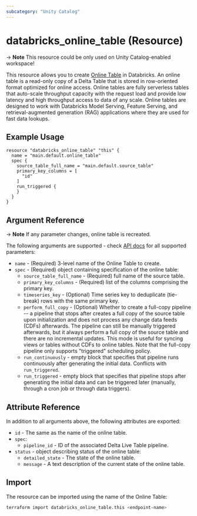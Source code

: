 ```yaml
---
subcategory: "Unity Catalog"
---
```

# databricks_online_table (Resource)


-> **Note** This resource could be only used on Unity Catalog-enabled workspace!

This resource allows you to create [Online Table](https://docs.databricks.com/en/machine-learning/feature-store/online-tables.html) in Databricks.  An online table is a read-only copy of a Delta Table that is stored in row-oriented format optimized for online access. Online tables are fully serverless tables that auto-scale throughput capacity with the request load and provide low latency and high throughput access to data of any scale. Online tables are designed to work with Databricks Model Serving, Feature Serving, and retrieval-augmented generation (RAG) applications where they are used for fast data lookups.

## Example Usage

```hcl
resource "databricks_online_table" "this" {
  name = "main.default.online_table"
  spec {
    source_table_full_name = "main.default.source_table"
    primary_key_columns = [
      "id"
    ]
    run_triggered {
    }
  }
}
```

## Argument Reference

-> **Note** If any parameter changes, online table is recreated.


The following arguments are supported - check [API docs](https://docs.databricks.com/api/workspace/onlinetables/create) for all supported parameters:

* `name` - (Required) 3-level name of the Online Table to create.
* `spec` - (Required) object containing specification of the online table:
  * `source_table_full_name` - (Required) full name of the source table.
  * `primary_key_columns` - (Required) list of the columns comprising the primary key.
  * `timeseries_key` - (Optional) Time series key to deduplicate (tie-break) rows with the same primary key.
  * `perform_full_copy` - (Optional) Whether to create a full-copy pipeline -- a pipeline that stops after creates a full copy of the source table upon initialization and does not process any change data feeds (CDFs) afterwards. The pipeline can still be manually triggered afterwards, but it always perform a full copy of the source table and there are no incremental updates. This mode is useful for syncing views or tables without CDFs to online tables. Note that the full-copy pipeline only supports "triggered" scheduling policy.
  * `run_continuously` - empty block that specifies that pipeline runs continuously after generating the initial data.  Conflicts with `run_triggered`.
  * `run_triggered` - empty block that specifies that pipeline stops after generating the initial data and can be triggered later (manually, through a cron job or through data triggers).

## Attribute Reference

In addition to all arguments above, the following attributes are exported:

* `id` - The same as the name of the online table.
* `spec`:
  * `pipeline_id` - ID of the associated Delta Live Table pipeline.
* `status` - object describing status of the online table:
  * `detailed_state` - The state of the online table.
  * `message` - A text description of the current state of the online table.

## Import

The resource can be imported using the name of the Online Table:

```bash
terraform import databricks_online_table.this <endpoint-name>
```
